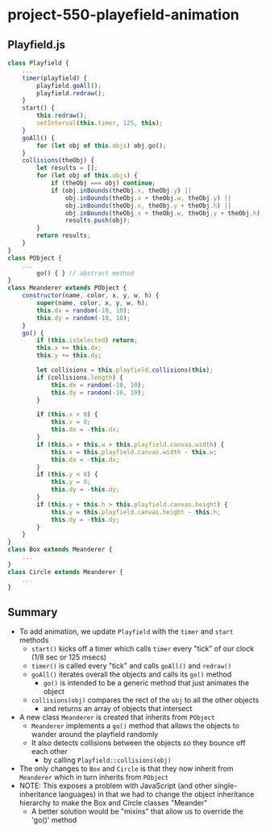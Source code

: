 # project-550-playefield-animation

## Playfield.js
```js
class Playfield {
    ...
    timer(playfield) {
        playfield.goAll();
        playfield.redraw();
    }
    start() {
        this.redraw();
        setInterval(this.timer, 125, this);
    }
    goAll() {
        for (let obj of this.objs) obj.go();
    }
    collisions(theObj) {
        let results = [];
        for (let obj of this.objs) {
            if (theObj === obj) continue;
            if (obj.inBounds(theObj.x, theObj.y) ||
                obj.inBounds(theObj.x + theObj.w, theObj.y) ||
                obj.inBounds(theObj.x, theObj.y + theObj.h) ||
                obj.inBounds(theObj.x + theObj.w, theObj.y + theObj.h))
                results.push(obj);
        }
        return results;
    }
}
class PObject {
    ...
        go() { } // abstract method
}
class Meanderer extends PObject {
    constructor(name, color, x, y, w, h) {
        super(name, color, x, y, w, h);
        this.dx = random(-10, 10);
        this.dy = random(-10, 10);
    }
    go() {
        if (this.isSelected) return;
        this.x += this.dx;
        this.y += this.dy;

        let collisions = this.playfield.collisions(this);
        if (collisions.length) {
            this.dx = random(-10, 10);
            this.dy = random(-10, 10);
        }

        if (this.x < 0) {
            this.x = 0;
            this.dx = -this.dx;
        }
        if (this.x + this.w > this.playfield.canvas.width) {
            this.x = this.playfield.canvas.width - this.w;
            this.dx = -this.dx;
        }
        if (this.y < 0) {
            this.y = 0;
            this.dy = -this.dy;
        }
        if (this.y + this.h > this.playfield.canvas.height) {
            this.y = this.playfield.canvas.height - this.h;
            this.dy = -this.dy;
        }
    }
}
class Box extends Meanderer {
    ...
}
class Circle extends Meanderer {
    ...
}
```

## Summary
* To add animation, we update `Playfield` with the `timer` and `start` methods
  * `start()` kicks off a timer which calls `timer` every "tick" of our clock (1/8 sec or 125 msecs)
  * `timer()` is called every "tick" and calls `goAll()` and `redraw()`
  * `goAll()` iterates overall the objects and calls its `go()` method
    * `go()` is intended to be a generic method that just animates the object
  * `collisions(obj)` compares the rect of the `obj` to all the other objects
    * and returns an array of objects that intersect
* A new class `Meanderer` is created that inherits from `PObject`
  * `Meanderer` implements a `go()` method that allows the objects to wander around the playfield randomly
  * It also detects collisions between the objects so they bounce off each other
    * by calling `Playfield::collisions(obj)`
* The only changes to `Box` and `Circle` is that they now inherit from `Meanderer` which in turn inherits from `PObject`
* NOTE: This exposes a problem with JavaScript (and other single-inheritance languages) in that we had to change the object inheritance hierarchy to make the Box and Circle classes "Meander"
  * A better solution would be "mixins" that allow us to override the 'go()' method